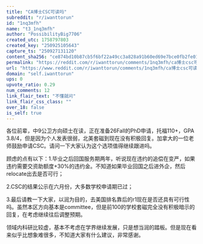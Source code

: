 ```yaml
---
title: "CA博士CSC可读吗"
subreddit: "r/iwanttorun"
id: "1nq3mfh"
name: "t3_1nq3mfh"
author: "PossibilityBig7706"
created_utc: 1758797803
created_key: "250925105643"
capture_ts: "250927131120"
content_sha256: "ce874bd10b87cb5f6bf22a49cc3a828a91b60ed69e7bce0fb2fe01edcbd4c732"
permalink: "https://reddit.com/r/iwanttorun/comments/1nq3mfh/ca博士csc可读吗/"
url: "https://www.reddit.com/r/iwanttorun/comments/1nq3mfh/ca博士csc可读吗/"
domain: "self.iwanttorun"
ups: 0
upvote_ratio: 0.29
num_comments: 12
link_flair_text: "不懂就问"
link_flair_css_class: ""
over_18: false
is_self: true
---
```


各位前辈，中9公卫方向硕士在读，正在准备26Fall的PhD申请，托福110+，GPA
3.8/4，但是因为个人发表很弱，北美套磁到现在没有积极回复。加拿大的一位老师鼓励申请CSC。请问一下大家认为这个选项值得继续跟进吗。

顾虑的点有以下：1.毕业之后回国服务期两年，听说现在违约的追偿在变严，如果违约需要交资助额度+30%的违约金。不知道如果毕业回国之后进外企，然后relocate出去是否可行；

2.CSC的结果公示在六月份，大多数学校申请期已过；

3.最后请教一下大家，以润为目的，去美国排名靠后的r1现在是否还具有可行性吗。虽然本区方向基本是committee，但是前100的学校套磁完全没有积极暗示的回复，在考虑继续往后调整预期。

领域内科研比较虚，基本不考虑在学界继续发展，只是想当润的踏板。但是现在看来似乎比想象难很多，不知道大家有什么建议，非常感谢。

